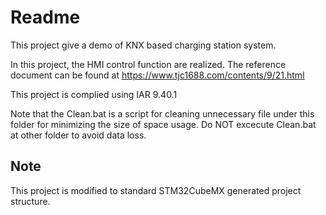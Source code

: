 # Readme

This project give a demo of KNX based charging station system.

In this project, the HMI control function are realized. The reference document can be found at https://www.tjc1688.com/contents/9/21.html

This project is complied using IAR 9.40.1

Note that the Clean.bat is a script for cleaning unnecessary file under this folder for minimizing the size of space usage. Do NOT excecute Clean.bat at other folder to avoid data loss.

## Note

This project is modified to standard STM32CubeMX generated project structure.